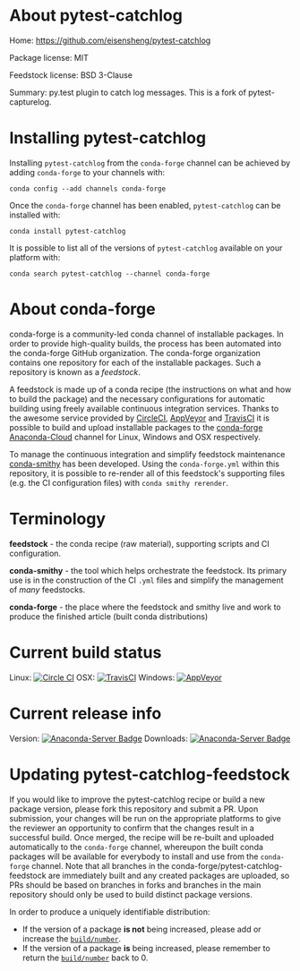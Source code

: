 About pytest-catchlog
=====================

Home: https://github.com/eisensheng/pytest-catchlog

Package license: MIT

Feedstock license: BSD 3-Clause

Summary: py.test plugin to catch log messages. This is a fork of pytest-capturelog.



Installing pytest-catchlog
==========================

Installing `pytest-catchlog` from the `conda-forge` channel can be achieved by adding `conda-forge` to your channels with:

```
conda config --add channels conda-forge
```

Once the `conda-forge` channel has been enabled, `pytest-catchlog` can be installed with:

```
conda install pytest-catchlog
```

It is possible to list all of the versions of `pytest-catchlog` available on your platform with:

```
conda search pytest-catchlog --channel conda-forge
```



About conda-forge
=================

conda-forge is a community-led conda channel of installable packages.
In order to provide high-quality builds, the process has been automated into the
conda-forge GitHub organization. The conda-forge organization contains one repository
for each of the installable packages. Such a repository is known as a *feedstock*.

A feedstock is made up of a conda recipe (the instructions on what and how to build
the package) and the necessary configurations for automatic building using freely
available continuous integration services. Thanks to the awesome service provided by
[CircleCI](https://circleci.com/), [AppVeyor](http://www.appveyor.com/)
and [TravisCI](https://travis-ci.org/) it is possible to build and upload installable
packages to the [conda-forge](https://anaconda.org/conda-forge)
[Anaconda-Cloud](http://docs.anaconda.org/) channel for Linux, Windows and OSX respectively.

To manage the continuous integration and simplify feedstock maintenance
[conda-smithy](http://github.com/conda-forge/conda-smithy) has been developed.
Using the ``conda-forge.yml`` within this repository, it is possible to re-render all of
this feedstock's supporting files (e.g. the CI configuration files) with ``conda smithy rerender``.


Terminology
===========

**feedstock** - the conda recipe (raw material), supporting scripts and CI configuration.

**conda-smithy** - the tool which helps orchestrate the feedstock.
                   Its primary use is in the construction of the CI ``.yml`` files
                   and simplify the management of *many* feedstocks.

**conda-forge** - the place where the feedstock and smithy live and work to
                  produce the finished article (built conda distributions)

Current build status
====================

Linux: [![Circle CI](https://circleci.com/gh/conda-forge/pytest-catchlog-feedstock.svg?style=shield)](https://circleci.com/gh/conda-forge/pytest-catchlog-feedstock)
OSX: [![TravisCI](https://travis-ci.org/conda-forge/pytest-catchlog-feedstock.svg?branch=master)](https://travis-ci.org/conda-forge/pytest-catchlog-feedstock)
Windows: [![AppVeyor](https://ci.appveyor.com/api/projects/status/github/conda-forge/pytest-catchlog-feedstock?svg=True)](https://ci.appveyor.com/project/conda-forge/pytest-catchlog-feedstock/branch/master)

Current release info
====================
Version: [![Anaconda-Server Badge](https://anaconda.org/conda-forge/pytest-catchlog/badges/version.svg)](https://anaconda.org/conda-forge/pytest-catchlog)
Downloads: [![Anaconda-Server Badge](https://anaconda.org/conda-forge/pytest-catchlog/badges/downloads.svg)](https://anaconda.org/conda-forge/pytest-catchlog)


Updating pytest-catchlog-feedstock
==================================

If you would like to improve the pytest-catchlog recipe or build a new
package version, please fork this repository and submit a PR. Upon submission,
your changes will be run on the appropriate platforms to give the reviewer an
opportunity to confirm that the changes result in a successful build. Once
merged, the recipe will be re-built and uploaded automatically to the
`conda-forge` channel, whereupon the built conda packages will be available for
everybody to install and use from the `conda-forge` channel.
Note that all branches in the conda-forge/pytest-catchlog-feedstock are
immediately built and any created packages are uploaded, so PRs should be based
on branches in forks and branches in the main repository should only be used to
build distinct package versions.

In order to produce a uniquely identifiable distribution:
 * If the version of a package **is not** being increased, please add or increase
   the [``build/number``](http://conda.pydata.org/docs/building/meta-yaml.html#build-number-and-string).
 * If the version of a package **is** being increased, please remember to return
   the [``build/number``](http://conda.pydata.org/docs/building/meta-yaml.html#build-number-and-string)
   back to 0.
